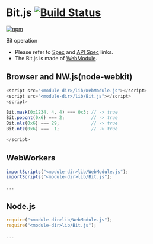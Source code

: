 # Bit.js [![Build Status](https://travis-ci.org/uupaa/Bit.js.svg)](https://travis-ci.org/uupaa/Bit.js)

[![npm](https://nodei.co/npm/uupaa.bit.js.svg?downloads=true&stars=true)](https://nodei.co/npm/uupaa.bit.js/)

Bit operation

- Please refer to [Spec](https://github.com/uupaa/Bit.js/wiki/) and [API Spec](https://github.com/uupaa/Bit.js/wiki/Bit) links.
- The Bit.js is made of [WebModule](https://github.com/uupaa/WebModule).

## Browser and NW.js(node-webkit)

```js
<script src="<module-dir>/lib/WebModule.js"></script>
<script src="<module-dir>/lib/Bit.js"></script>
<script>

Bit.mask(0x1234, 4, 4) === 0x3; // -> true
Bit.popcnt(0x6) === 2;          // -> true
Bit.nlz(0x6) === 29;            // -> true
Bit.ntz(0x6) ===  1;            // -> true

</script>
```

## WebWorkers

```js
importScripts("<module-dir>lib/WebModule.js");
importScripts("<module-dir>lib/Bit.js");

...
```

## Node.js

```js
require("<module-dir>lib/WebModule.js");
require("<module-dir>lib/Bit.js");

...
```


